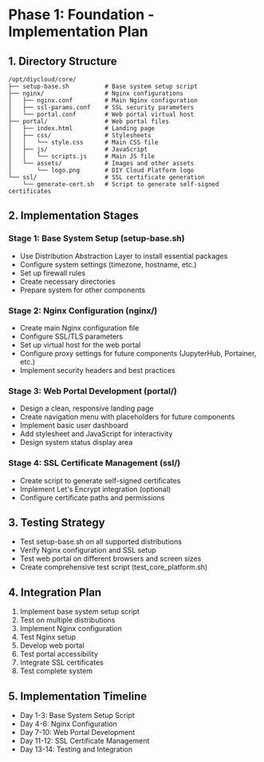 # Phase 1: Foundation - Implementation Plan

## 1. Directory Structure

```
/opt/diycloud/core/
├── setup-base.sh          # Base system setup script
├── nginx/                 # Nginx configurations
│   ├── nginx.conf         # Main Nginx configuration
│   ├── ssl-params.conf    # SSL security parameters
│   └── portal.conf        # Web portal virtual host
├── portal/                # Web portal files
│   ├── index.html         # Landing page
│   ├── css/               # Stylesheets
│   │   └── style.css      # Main CSS file
│   ├── js/                # JavaScript
│   │   └── scripts.js     # Main JS file
│   └── assets/            # Images and other assets
│       └── logo.png       # DIY Cloud Platform logo
└── ssl/                   # SSL certificate generation
    └── generate-cert.sh   # Script to generate self-signed certificates
```

## 2. Implementation Stages

### Stage 1: Base System Setup (setup-base.sh)

- Use Distribution Abstraction Layer to install essential packages
- Configure system settings (timezone, hostname, etc.)
- Set up firewall rules
- Create necessary directories
- Prepare system for other components

### Stage 2: Nginx Configuration (nginx/)

- Create main Nginx configuration file
- Configure SSL/TLS parameters
- Set up virtual host for the web portal
- Configure proxy settings for future components (JupyterHub, Portainer, etc.)
- Implement security headers and best practices

### Stage 3: Web Portal Development (portal/)

- Design a clean, responsive landing page
- Create navigation menu with placeholders for future components
- Implement basic user dashboard
- Add stylesheet and JavaScript for interactivity
- Design system status display area

### Stage 4: SSL Certificate Management (ssl/)

- Create script to generate self-signed certificates
- Implement Let's Encrypt integration (optional)
- Configure certificate paths and permissions

## 3. Testing Strategy

- Test setup-base.sh on all supported distributions
- Verify Nginx configuration and SSL setup
- Test web portal on different browsers and screen sizes
- Create comprehensive test script (test_core_platform.sh)

## 4. Integration Plan

1. Implement base system setup script
2. Test on multiple distributions
3. Implement Nginx configuration
4. Test Nginx setup
5. Develop web portal
6. Test portal accessibility
7. Integrate SSL certificates
8. Test complete system

## 5. Implementation Timeline

- Day 1-3: Base System Setup Script
- Day 4-6: Nginx Configuration
- Day 7-10: Web Portal Development
- Day 11-12: SSL Certificate Management
- Day 13-14: Testing and Integration

